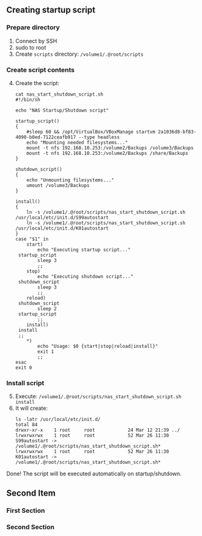##  Creating startup script

### Prepare directory
1. Connect by SSH
2. sudo to root
3. Create `scripts` directory: `/volume1/.@root/scripts`

### Create script contents
4. Create the script:
   ```shell
   cat nas_start_shutdown_script.sh
   #!/bin/sh

   echo "NAS Startup/Shutdown script"

   startup_script()
   {
       #sleep 60 && /opt/VirtualBox/VBoxManage startvm 2a1036d8-bf83-4090-b0ed-7122ceafb917 --type headless
       echo "Mounting needed filesystems..."
       mount -t nfs 192.168.10.253:/volume2/Backups /volume3/Backups
       mount -t nfs 192.168.10.253:/volume2/Backups /share/Backups
   }

   shutdown_script()
   {
       echo "Unmounting filesystems..."
       umount /volume3/Backups
   }

   install()
   {
       ln -s /volume1/.@root/scripts/nas_start_shutdown_script.sh /usr/local/etc/init.d/S99autostart
       ln -s /volume1/.@root/scripts/nas_start_shutdown_script.sh /usr/local/etc/init.d/K01autostart
   }
   case "$1" in
       start)
           echo "Executing startup script..."
   	startup_script
           sleep 3
           ;;
       stop)
           echo "Executing shutdown script..."
   	shutdown_script
           sleep 3
           ;;
       reload)
   	shutdown_script
           sleep 2
   	startup_script
           ;;
       install)
   	install
   	;;
       *)
           echo "Usage: $0 {start|stop|reload|install}"
           exit 1
           ;;
   esac
   exit 0
   ```
### Install script
5. Execute: `/volume1/.@root/scripts/nas_start_shutdown_script.sh install`
6. It will create:
   ```shell
   ls -latr /usr/local/etc/init.d/
   total 84
   drwxr-xr-x    1 root     root            24 Mar 12 21:39 ../
   lrwxrwxrwx    1 root     root            52 Mar 26 11:30 S99autostart -> /volume1/.@root/scripts/nas_start_shutdown_script.sh*
   lrwxrwxrwx    1 root     root            52 Mar 26 11:30 K01autostart -> /volume1/.@root/scripts/nas_start_shutdown_script.sh*
   ```
Done! The script will be executed automatically on startup/shutdown.

## Second Item
### First Section
### Second Section
